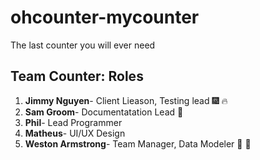 # ohcounter-mycounter
The last counter you will ever need

## 

## Team Counter: Roles
1. **Jimmy Nguyen**- Client Lieason, Testing lead  :fireworks: :fire:
2. **Sam Groom**- Documentatation Lead :metal:
3. **Phil**- Lead Programmer
4. **Matheus**- UI/UX Design
5. **Weston Armstrong**- Team Manager, Data Modeler :muscle: :muscle:
